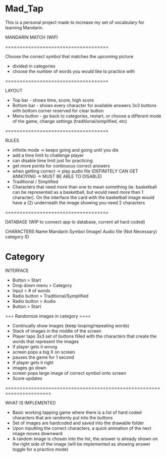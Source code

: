 # Mad_Tap

This is a personal project made to increase my set of vocabulary for learning Mandarin. 

MANDARIN MATCH (WIP)

====================================

Choose the correct symbol that matches the upcoming picture
- divided in categories
- choose the number of words you would like to practice with

====================================

LAYOUT
- Top bar - shows time, score, high score
- Bottom bar - shows every character for available answers 3x3 buttons with bottom corner reserved for clear button
- Menu button - go back to categories, restart, or choose a different mode of the game, change settings (traditional/simplified, etc)

====================================

RULES
- infinite mode -> keeps going and going until you die
- add a time limit to challenge player
- can disable time limit just for practicing
- get more points for continuous correct answers
- when getting correct -> play audio file (DEFINITELY CAN GET ANNOYING -> MUST BE ABLE TO DISABLE)
- Traditional / Simplified
- Characters that need more than one to mean something (ie. basketball can be represented as a basketball, but would need more than 1 character). On the interface the card with the basketball image would have a (2) underneath the image showing you need 2 characters

====================================

DATABASE (WIP to connect app to database, current all hard coded)

CHARACTERS
Name
Mandarin 
Symbol (Image)
Audio file (Not Necessary)
category ID

Category
================================

INTERFACE
- Button > Start
- Drop down menu > Category
- Input > # of words
- Radio button > Traditional/Symplified
- Radio button > Audio
- Button > Start

=== Randomize images in category ====
- Continually show images (keep looping/repeating words)
- Stack of images in the middle of the screen
 - Player taps 3x3 set of buttons filled with the characters that create the words that represent the images
- If player gets it wrong
 - screen pops a big X on screen
 - pauses the game for 1 second
- If player gets it right
 - images go down
 - screen pops large image of correct symbol onto screen 
 - Score updates

======================================================================

WHAT IS IMPLEMENTED
- Basic working tapping game where there is a list of hard coded characters that are randomly put into the buttons 
- Set of images are hardcoded and saved into the drawable folder
- Upon inputting the correct characters, a quick animation of the next image moves downward
- A random image is chosen into the list, the answer is already shown on the right side of the image (will be implemented as showing answer toggle for a practice mode)
